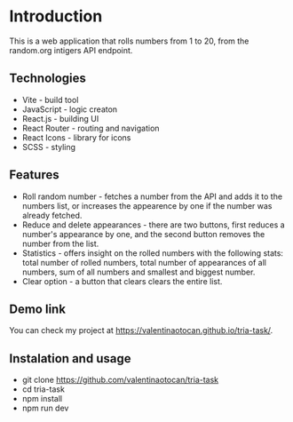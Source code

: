 # Introduction
This is a web application that rolls numbers from 1 to 20, from the random.org intigers API endpoint.

## Technologies
* Vite - build tool
* JavaScript - logic creaton
* React.js - building UI
* React Router - routing and navigation
* React Icons - library for icons
* SCSS - styling

## Features
- Roll random number - fetches a number from the API and adds it to the numbers list, or increases the appearence by one if the number was already fetched.
- Reduce and delete appearances - there are two buttons, first reduces a number's appearance by one, and the second button removes the number from the list.
- Statistics - offers insight on the rolled numbers with the following stats: total number of rolled numbers, total number of appearances of all numbers, sum of all numbers and smallest and biggest number.
- Clear option - a button that clears clears the entire list.

## Demo link
You can check my project at https://valentinaotocan.github.io/tria-task/.
## Instalation and usage
* git clone https://github.com/valentinaotocan/tria-task
* cd tria-task
* npm install
* npm run dev
